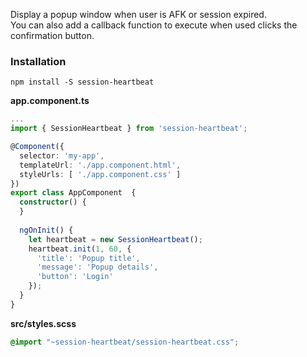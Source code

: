 Display a popup window when user is AFK or session expired.  
You can also add a callback function to execute when used clicks the confirmation button.

### Installation
`npm install -S session-heartbeat`

**app.component.ts**

```ts
...
import { SessionHeartbeat } from 'session-heartbeat';

@Component({
  selector: 'my-app',
  templateUrl: './app.component.html',
  styleUrls: [ './app.component.css' ]
})
export class AppComponent  {
  constructor() {
  }
  
  ngOnInit() {
    let heartbeat = new SessionHeartbeat();
    heartbeat.init(1, 60, {
      'title': 'Popup title',
      'message': 'Popup details',
      'button': 'Login'
    });
  }
}
```

**src/styles.scss**
```css
@import "~session-heartbeat/session-heartbeat.css";
```
